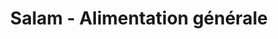 ---
title: "Salam - Alimentation générale"
url: /athis-mons/salam-alimentation-generale/
shop: Lebensmittel
---